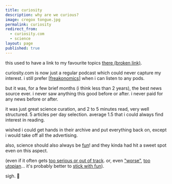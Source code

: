 ```yaml
---
title: curiosity
description: why are we curious?
image: cregox tongue.jpg
permalink: curiosity
redirect_from:
  - curiosity.com
  - science
layout: page
published: true
---
```


this used to have a link to my favourite topics [there (broken link)](https://curiosity.com/4577272747245185158/likes/topics/).

curiosity.com is now just a regular podcast which could never capture my interest. i still prefer [[freakonomics](/freakonomics)] when i can listen to any pods.

but it was, for a few brief months (i think less than 2 years), the best news source ever. i never saw anything this good before or after. i never paid for any news before or after.

it was just great science curation, and 2 to 5 minutes read, very well structured. 5 articles per day selection. average 1.5 that i could always find interest in reading.

wished i could get hands in their archive and put everything back on, except i would take off all the advertising.

also, science should also always be [fun](/tv)! and they kinda had hit a sweet spot even on this aspect.

(even if it often gets [too serious or out of track](/tamera). or, even ["worse"](/language), [too utopian](https://ncase.me/ballot)... it's probably better to [stick with fun](https://ncase.me/fireflies)).

sigh. 🥺
